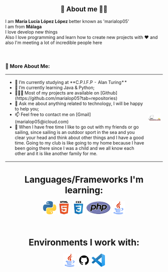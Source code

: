 <!-- Description about me -->
<h2 align="center"> 🤔 About me 👨‍💻 </h2>

I am <b>María Lucía López López </b> better known as 'marialop05' <br>
I am from <strong>Málaga</strong> <br>
I love develop new things <br>
Also I love programming and learn how to create new projects with ❤️ and also I'm meeting a lot of incredible people here <br>
<br><br>
### 🧐 More About Me:
<table style="border: none;">
  <tr style="border: none;">
    <td style="border: none;">
      <ul>
        <li>
          🔭 I’m currently studying at **C.P.I.F.P - Alan Turing**
        </li>
        <li>
          🌱 I’m currently learning Java & Python; 
        </li>
        <li>
          👨🏻‍💻 Most of my projects are available on [Github](https://github.com/marialop05?tab=repositories)
        </li>
        <li>
          💬 Ask me about anything related to technology, I will be happy to help you;
        </li>
        <li>
          📫 Feel free to contact me on [Gmail](marialop05@icloud.com)
        </li>
        <li>
          🚢 When I have free time I like to go out with my friends or go sailing, since sailing is an outdoor                 sport in the sea and you clear your head and think about other things and I have a good time. Going               to my club is like going to my home because I have been going there since I was a child and we all                know each other and it is like another family for me.
        </li>
    </td>
    <td style="border: none;">
      <img align="right" alt="GIF" src="./assets/tio.gif" width="400"/>
    </td>
  </tr>
</table>
    <!-- languajes and skills section -->
<h1 align="center"> Languages/Frameworks I'm learning: </h1>
<p align="center">  
  <code><a href="https://www.python.org/"><img alt="Python" title="Python" src="./assets/python.png" height="42"></a></code>
  <code><a href="https://en.wikipedia.org/wiki/HTML"><img alt="HTML 5" title="HTML 5" src="./assets/html.png" height="42"></a></code>
  <code><a href="https://www.w3.org/Style/CSS/Overview.en.html"><img alt="CSS 3" title="CSS 3" src="./assets/css.png" height="42"></a></code>
  <code><a href="https://www.php.net"><img alt="PHP" title="PHP" src="./assets/php.png" height="42"></a></code>
  <code><a href="https://www.java.com/en/"><img alt="Java" title="Java" src="./assets/java.png" height="42"></a></code>
</p>
<br>

<h1 align="center"> Environments I work with: </h1>
<p align="center">
  <code><a href="https://www.java.com/en/"><img alt="Java" title="Java" src="./assets/java.png" height="42"></a></code>
  <code><a href="https://github.com/"><img alt="GitHub" title="GitHub" src="./assets/github.png" height="42"></a></code>
  <code><a href="https://code.visualstudio.com/"><img alt="Vs code" title="Vs code" src="./assets/vscode.png" height="42"></a></code>
</p>
<br>
